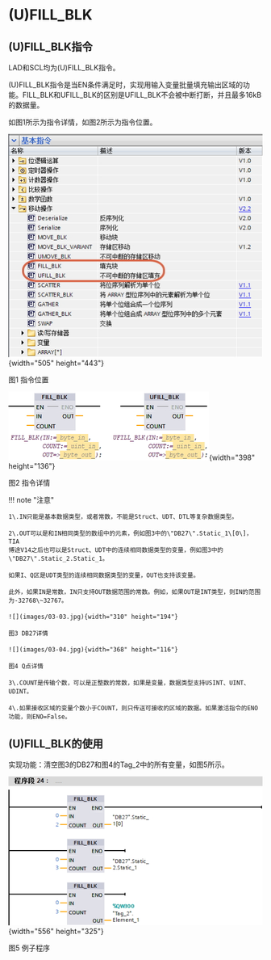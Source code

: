 # (U)FILL_BLK

## (U)FILL_BLK指令

LAD和SCL均为(U)FILL_BLK指令。

(U)FILL_BLK指令是当EN条件满足时，实现用输入变量批量填充输出区域的功能。FILL_BLK和UFILL_BLK的区别是UFILL_BLK不会被中断打断，并且最多16kB的数据量。

如图1所示为指令详情，如图2所示为指令位置。

![](images/03-01.jpg){width="505" height="443"}

图1 指令位置

![](images/03-02.jpg){width="398" height="136"}

图2 指令详情

!!! note "注意"

    1\.IN只能是基本数据类型，或者常数，不能是Struct、UDT、DTL等复杂数据类型。

    2\.OUT可以是和IN相同类型的数组中的元素，例如图3中的\"DB27\".Static_1\[0\]，TIA
    博途V14之后也可以是Struct、UDT中的连续相同数据类型的变量，例如图3中的\"DB27\".Static_2.Static_1。

    如果I、Q区是UDT类型的连续相同数据类型的变量，OUT也支持该变量。

    此外，如果IN是常数，IN只支持OUT数据范围的常数。例如，如果OUT是INT类型，则IN的范围为-32768\~32767。

    ![](images/03-03.jpg){width="310" height="194"}

    图3 DB27详情

    ![](images/03-04.jpg){width="368" height="116"}

    图4 Q点详情

    3\.COUNT是传输个数，可以是正整数的常数，如果是变量，数据类型支持USINT、UINT、UDINT。

    4\.如果接收区域的变量个数小于COUNT，则只传送可接收的区域的数据。如果激活指令的ENO功能，则ENO=False。

## (U)FILL_BLK的使用

实现功能：清空图3的DB27和图4的Tag_2中的所有变量，如图5所示。

![](images/03-05.jpg){width="556" height="325"}

图5 例子程序
